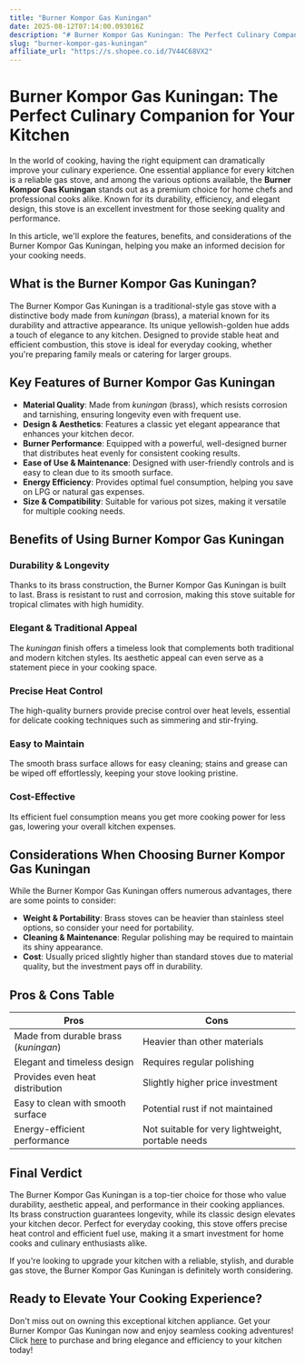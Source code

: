 ```yaml
---
title: "Burner Kompor Gas Kuningan"
date: 2025-08-12T07:14:00.093016Z
description: "# Burner Kompor Gas Kuningan: The Perfect Culinary Companion for Your Kitchen..."
slug: "burner-kompor-gas-kuningan"
affiliate_url: "https://s.shopee.co.id/7V44C68VX2"
---
```

# Burner Kompor Gas Kuningan: The Perfect Culinary Companion for Your Kitchen

In the world of cooking, having the right equipment can dramatically improve your culinary experience. One essential appliance for every kitchen is a reliable gas stove, and among the various options available, the **Burner Kompor Gas Kuningan** stands out as a premium choice for home chefs and professional cooks alike. Known for its durability, efficiency, and elegant design, this stove is an excellent investment for those seeking quality and performance.

In this article, we'll explore the features, benefits, and considerations of the Burner Kompor Gas Kuningan, helping you make an informed decision for your cooking needs.

## What is the Burner Kompor Gas Kuningan?

The Burner Kompor Gas Kuningan is a traditional-style gas stove with a distinctive body made from *kuningan* (brass), a material known for its durability and attractive appearance. Its unique yellowish-golden hue adds a touch of elegance to any kitchen. Designed to provide stable heat and efficient combustion, this stove is ideal for everyday cooking, whether you're preparing family meals or catering for larger groups.

## Key Features of Burner Kompor Gas Kuningan

- **Material Quality**: Made from *kuningan* (brass), which resists corrosion and tarnishing, ensuring longevity even with frequent use.
- **Design & Aesthetics**: Features a classic yet elegant appearance that enhances your kitchen decor.
- **Burner Performance**: Equipped with a powerful, well-designed burner that distributes heat evenly for consistent cooking results.
- **Ease of Use & Maintenance**: Designed with user-friendly controls and is easy to clean due to its smooth surface.
- **Energy Efficiency**: Provides optimal fuel consumption, helping you save on LPG or natural gas expenses.
- **Size & Compatibility**: Suitable for various pot sizes, making it versatile for multiple cooking needs.

## Benefits of Using Burner Kompor Gas Kuningan

### Durability & Longevity

Thanks to its brass construction, the Burner Kompor Gas Kuningan is built to last. Brass is resistant to rust and corrosion, making this stove suitable for tropical climates with high humidity.

### Elegant & Traditional Appeal

The *kuningan* finish offers a timeless look that complements both traditional and modern kitchen styles. Its aesthetic appeal can even serve as a statement piece in your cooking space.

### Precise Heat Control

The high-quality burners provide precise control over heat levels, essential for delicate cooking techniques such as simmering and stir-frying.

### Easy to Maintain

The smooth brass surface allows for easy cleaning; stains and grease can be wiped off effortlessly, keeping your stove looking pristine.

### Cost-Effective

Its efficient fuel consumption means you get more cooking power for less gas, lowering your overall kitchen expenses.

## Considerations When Choosing Burner Kompor Gas Kuningan

While the Burner Kompor Gas Kuningan offers numerous advantages, there are some points to consider:

- **Weight & Portability**: Brass stoves can be heavier than stainless steel options, so consider your need for portability.
- **Cleaning & Maintenance**: Regular polishing may be required to maintain its shiny appearance.
- **Cost**: Usually priced slightly higher than standard stoves due to material quality, but the investment pays off in durability.

## Pros & Cons Table

| Pros                                    | Cons                                    |
|-----------------------------------------|----------------------------------------|
| Made from durable brass (*kuningan*)  | Heavier than other materials          |
| Elegant and timeless design            | Requires regular polishing            |
| Provides even heat distribution        | Slightly higher price investment      |
| Easy to clean with smooth surface      | Potential rust if not maintained       |
| Energy-efficient performance           | Not suitable for very lightweight, portable needs |

## Final Verdict

The Burner Kompor Gas Kuningan is a top-tier choice for those who value durability, aesthetic appeal, and performance in their cooking appliances. Its brass construction guarantees longevity, while its classic design elevates your kitchen decor. Perfect for everyday cooking, this stove offers precise heat control and efficient fuel use, making it a smart investment for home cooks and culinary enthusiasts alike.

If you're looking to upgrade your kitchen with a reliable, stylish, and durable gas stove, the Burner Kompor Gas Kuningan is definitely worth considering.

## Ready to Elevate Your Cooking Experience?

Don't miss out on owning this exceptional kitchen appliance. Get your Burner Kompor Gas Kuningan now and enjoy seamless cooking adventures! Click [here](https://s.shopee.co.id/7V44C68VX2) to purchase and bring elegance and efficiency to your kitchen today!